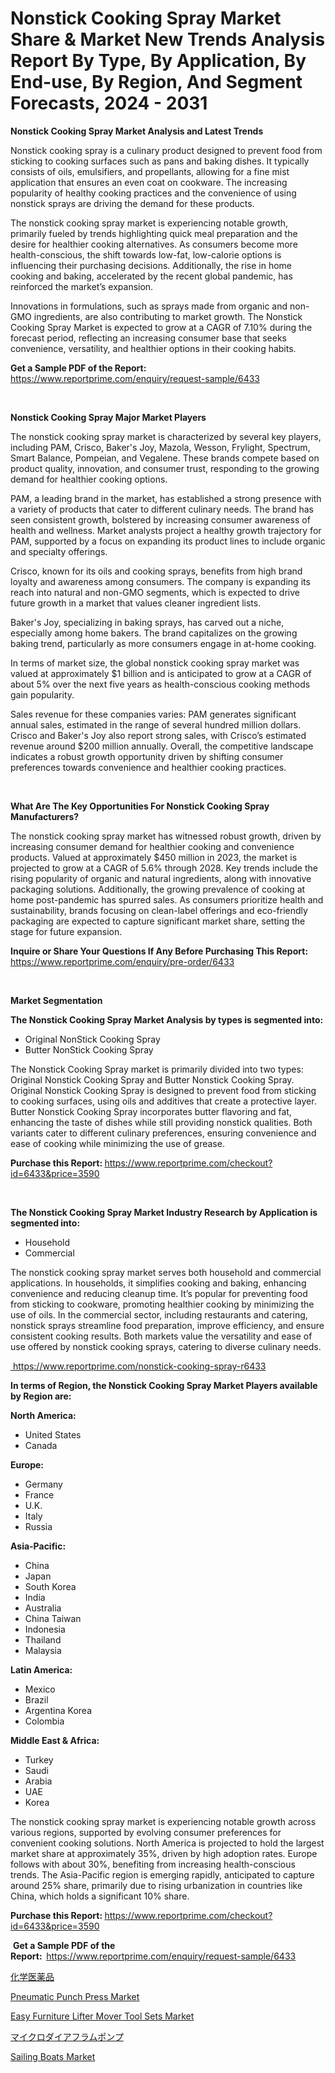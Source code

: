 <p><h1>Nonstick Cooking Spray Market Share & Market New Trends Analysis Report By Type, By Application, By End-use, By Region, And Segment Forecasts, 2024 - 2031</h1></p><p><strong>Nonstick Cooking Spray Market Analysis and Latest Trends</strong></p>
<p><p>Nonstick cooking spray is a culinary product designed to prevent food from sticking to cooking surfaces such as pans and baking dishes. It typically consists of oils, emulsifiers, and propellants, allowing for a fine mist application that ensures an even coat on cookware. The increasing popularity of healthy cooking practices and the convenience of using nonstick sprays are driving the demand for these products.</p><p>The nonstick cooking spray market is experiencing notable growth, primarily fueled by trends highlighting quick meal preparation and the desire for healthier cooking alternatives. As consumers become more health-conscious, the shift towards low-fat, low-calorie options is influencing their purchasing decisions. Additionally, the rise in home cooking and baking, accelerated by the recent global pandemic, has reinforced the market’s expansion. </p><p>Innovations in formulations, such as sprays made from organic and non-GMO ingredients, are also contributing to market growth. The Nonstick Cooking Spray Market is expected to grow at a CAGR of 7.10% during the forecast period, reflecting an increasing consumer base that seeks convenience, versatility, and healthier options in their cooking habits.</p></p>
<p><strong>Get a Sample PDF of the Report:&nbsp;</strong> <a href="https://www.reportprime.com/enquiry/request-sample/6433">https://www.reportprime.com/enquiry/request-sample/6433</a></p>
<p>&nbsp;</p>
<p><strong>Nonstick Cooking Spray Major Market Players</strong></p>
<p><p>The nonstick cooking spray market is characterized by several key players, including PAM, Crisco, Baker's Joy, Mazola, Wesson, Frylight, Spectrum, Smart Balance, Pompeian, and Vegalene. These brands compete based on product quality, innovation, and consumer trust, responding to the growing demand for healthier cooking options.</p><p>PAM, a leading brand in the market, has established a strong presence with a variety of products that cater to different culinary needs. The brand has seen consistent growth, bolstered by increasing consumer awareness of health and wellness. Market analysts project a healthy growth trajectory for PAM, supported by a focus on expanding its product lines to include organic and specialty offerings.</p><p>Crisco, known for its oils and cooking sprays, benefits from high brand loyalty and awareness among consumers. The company is expanding its reach into natural and non-GMO segments, which is expected to drive future growth in a market that values cleaner ingredient lists.</p><p>Baker's Joy, specializing in baking sprays, has carved out a niche, especially among home bakers. The brand capitalizes on the growing baking trend, particularly as more consumers engage in at-home cooking.</p><p>In terms of market size, the global nonstick cooking spray market was valued at approximately $1 billion and is anticipated to grow at a CAGR of about 5% over the next five years as health-conscious cooking methods gain popularity.</p><p>Sales revenue for these companies varies: PAM generates significant annual sales, estimated in the range of several hundred million dollars. Crisco and Baker's Joy also report strong sales, with Crisco’s estimated revenue around $200 million annually. Overall, the competitive landscape indicates a robust growth opportunity driven by shifting consumer preferences towards convenience and healthier cooking practices.</p></p>
<p>&nbsp;</p>
<p><strong>What Are The Key Opportunities For Nonstick Cooking Spray Manufacturers?</strong></p>
<p><p>The nonstick cooking spray market has witnessed robust growth, driven by increasing consumer demand for healthier cooking and convenience products. Valued at approximately $450 million in 2023, the market is projected to grow at a CAGR of 5.6% through 2028. Key trends include the rising popularity of organic and natural ingredients, along with innovative packaging solutions. Additionally, the growing prevalence of cooking at home post-pandemic has spurred sales. As consumers prioritize health and sustainability, brands focusing on clean-label offerings and eco-friendly packaging are expected to capture significant market share, setting the stage for future expansion.</p></p>
<p><strong>Inquire or Share Your Questions If Any Before Purchasing This Report:</strong> <a href="https://www.reportprime.com/enquiry/pre-order/6433">https://www.reportprime.com/enquiry/pre-order/6433</a></p>
<p>&nbsp;</p>
<p><strong>Market Segmentation</strong></p>
<p><strong>The Nonstick Cooking Spray Market Analysis by types is segmented into:</strong></p>
<p><ul><li>Original NonStick Cooking Spray</li><li>Butter NonStick Cooking Spray</li></ul></p>
<p><p>The Nonstick Cooking Spray market is primarily divided into two types: Original Nonstick Cooking Spray and Butter Nonstick Cooking Spray. Original Nonstick Cooking Spray is designed to prevent food from sticking to cooking surfaces, using oils and additives that create a protective layer. Butter Nonstick Cooking Spray incorporates butter flavoring and fat, enhancing the taste of dishes while still providing nonstick qualities. Both variants cater to different culinary preferences, ensuring convenience and ease of cooking while minimizing the use of grease.</p></p>
<p><strong>Purchase this Report:&nbsp;</strong><a href="https://www.reportprime.com/checkout?id=6433&price=3590">https://www.reportprime.com/checkout?id=6433&price=3590</a></p>
<p>&nbsp;</p>
<p><strong>The Nonstick Cooking Spray Market Industry Research by Application is segmented into:</strong></p>
<p><ul><li>Household</li><li>Commercial</li></ul></p>
<p><p>The nonstick cooking spray market serves both household and commercial applications. In households, it simplifies cooking and baking, enhancing convenience and reducing cleanup time. It’s popular for preventing food from sticking to cookware, promoting healthier cooking by minimizing the use of oils. In the commercial sector, including restaurants and catering, nonstick sprays streamline food preparation, improve efficiency, and ensure consistent cooking results. Both markets value the versatility and ease of use offered by nonstick cooking sprays, catering to diverse culinary needs.</p></p>
<p><a href="https://www.reportprime.com/nonstick-cooking-spray-r6433">&nbsp;https://www.reportprime.com/nonstick-cooking-spray-r6433</a></p>
<p><strong>In terms of Region, the Nonstick Cooking Spray Market Players available by Region are:</strong></p>
<p>
    <p> <strong> North America: </strong>
        <ul>
            <li>United States</li>
            <li>Canada</li>
        </ul>
        </p> 
    <p> <strong> Europe: </strong>
        <ul>
            <li>Germany</li>
            <li>France</li>
            <li>U.K.</li>
            <li>Italy</li>
            <li>Russia</li>
        </ul>
        </p> 
    <p> <strong> Asia-Pacific: </strong>
        <ul>
            <li>China</li>
            <li>Japan</li>
            <li>South Korea</li>
            <li>India</li>
            <li>Australia</li>
            <li>China Taiwan</li>
            <li>Indonesia</li>
            <li>Thailand</li>
            <li>Malaysia</li>
        </ul>
        </p> 
    <p> <strong> Latin America: </strong>
        <ul>
            <li>Mexico</li>
            <li>Brazil</li>
            <li>Argentina Korea</li>
            <li>Colombia</li>
        </ul>
        </p> 
    <p> <strong> Middle East & Africa: </strong>
        <ul>
            <li>Turkey</li>
            <li>Saudi</li>
            <li>Arabia</li>
            <li>UAE</li>
            <li>Korea</li>
        </ul>
    </p>
    </p>
<p><p>The nonstick cooking spray market is experiencing notable growth across various regions, supported by evolving consumer preferences for convenient cooking solutions. North America is projected to hold the largest market share at approximately 35%, driven by high adoption rates. Europe follows with about 30%, benefiting from increasing health-conscious trends. The Asia-Pacific region is emerging rapidly, anticipated to capture around 25% share, primarily due to rising urbanization in countries like China, which holds a significant 10% share.</p></p>
<p><strong>Purchase this Report: </strong><a href="https://www.reportprime.com/checkout?id=6433&price=3590">https://www.reportprime.com/checkout?id=6433&price=3590</a></p>
<p>&nbsp;<strong>Get a Sample PDF of the Report:&nbsp;&nbsp;</strong><a href="https://www.reportprime.com/enquiry/request-sample/6433">https://www.reportprime.com/enquiry/request-sample/6433</a></p>
<p><strong></strong></p>
<p><p><a href="https://medium.com/@johnson154chris/%E5%8C%96%E5%AD%A6%E8%96%AC%E5%93%81%E5%B8%82%E5%A0%B4%E3%81%AE%E4%BA%88%E6%B8%AC-%E5%B8%82%E5%A0%B4%E5%8B%95%E5%90%91-%E3%81%8A%E3%82%88%E3%81%B3%E5%BD%B1%E9%9F%BF%E5%88%86%E6%9E%90-2024%E5%B9%B4-2031%E5%B9%B4-3154e2277572">化学医薬品</a></p><p><a href="https://medium.com/@ethanlehner1/charting-the-future-comprehensive-analysis-of-the-global-pneumatic-punch-press-market-2024-2031-7eb5c1a6b0cc">Pneumatic Punch Press Market</a></p><p><a href="https://issuu.com/reportprime-2/docs/easy-furniture-lifter-mover-tool-se_f0a89d224de8a0">Easy Furniture Lifter Mover Tool Sets Market</a></p><p><a href="https://medium.com/@johnson154chris/%E3%83%9E%E3%82%A4%E3%82%AF%E3%83%AD%E3%83%80%E3%82%A4%E3%82%A2%E3%83%95%E3%83%A9%E3%83%A0%E3%83%9D%E3%83%B3%E3%83%97%E5%B8%82%E5%A0%B4%E3%81%AE%E6%96%B0%E3%81%9F%E3%81%AA%E3%83%88%E3%83%AC%E3%83%B3%E3%83%89%E3%81%A82024%E5%B9%B4%E3%81%8B%E3%82%892031%E5%B9%B4%E3%81%BE%E3%81%A7%E3%81%AE%E5%B0%86%E6%9D%A5%E3%81%AE%E5%B1%95%E6%9C%9B-d00b92ad4dbb">マイクロダイアフラムポンプ</a></p><p><a href="https://medium.com/@shjsi3663/sailing-boats-market-share-market-analysis-growth-trends-forecasts-for-period-from-05d525440649">Sailing Boats Market</a></p></p>